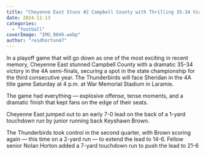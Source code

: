 ```yaml
---
title: "Cheyenne East Stuns #2 Campbell County with Thrilling 35-34 Victory in Semi-Finals"
date: 2024-11-13
categories: 
  - "football"
coverImage: "IMG_0046.webp"
author: "reidhorton47"
---
```


In a playoff game that will go down as one of the most exciting in recent memory, Cheyenne East stunned Campbell County with a dramatic 35-34 victory in the 4A semi-finals, securing a spot in the state championship for the third consecutive year. The Thunderbirds will face Sheridan in the 4A title game Saturday at 4 p.m. at War Memorial Stadium in Laramie.

The game had everything — explosive offense, tense moments, and a dramatic finish that kept fans on the edge of their seats.

Cheyenne East jumped out to an early 7-0 lead on the back of a 1-yard touchdown run by junior running back Keyshawn Brown.

The Thunderbirds took control in the second quarter, with Brown scoring again — this time on a 2-yard run — to extend the lead to 14-6. Fellow senior Nolan Horton added a 7-yard touchdown run to push the lead to 21-6
